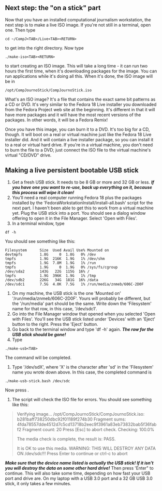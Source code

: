 ## Next step: the "on a stick" part

Now that you have an installed computational journalism workstation, the next step is to make a live ISO image. If you're not still in a terminal, open one. Then type

```
cd ~/CompJ<TAB>/Live<TAB><RETURN>
```
to get into the right directory. Now type

```
./make-iso<TAB><RETURN>
```
to start creating an ISO image. This will take a long time - it can run two hours the first time, when it's downloading packages for the image. You can run applications while it's doing all this. When it's done, the ISO image will be in

```
/opt/CompJournoStick/CompJournoStick.iso
```
What's an ISO image? It's a file that contains the exact same bit patterns as a CD or DVD. It's very similar to the Fedora 18 Live installer you downloaded from the Fedora Project web site at the beginning. It's different in that it will have more packages and it will have the most recent versions of the packages. In other words, it will be a Fedora Remix!

Once you have this image, you can burn it to a DVD. It's too big for a CD, though. It will boot on a real or virtual machine just like the Fedora 18 Live installer did. And it will contain a live installer package, so you can install it to a real or virtual hard drive. If you're in a virtual machine, you don't need to burn the file to a DVD; just connect the ISO file to the virtual machine's virtual "CD/DVD" drive.

## Making a live persistent bootable USB stick
1. Get a fresh USB stick. It needs to be 8 GB or more and 32 GB or less. ***If you have one you want to re-use, back up everything on it, because this process will wipe it clean!***
1. You'll need a real computer running Fedora 18 plus the packages installed by the 'FedoraWorkstationInstall/install-all.bash' script for the next part. I haven't been able to get this to work from a virtual machine yet. Plug the USB stick into a port. You should see a dialog window offering to open it in the File Manager. Select 'Open with Files'.
1. In a terminal window, type

```
df -h
```
You should see something like this:

```
Filesystem      Size  Used Avail Use% Mounted on
devtmpfs        1.8G     0  1.8G   0% /dev
tmpfs           1.9G  216K  1.9G   1% /dev/shm
tmpfs           1.9G  7.8M  1.9G   1% /run
tmpfs           1.9G     0  1.9G   0% /sys/fs/cgroup
/dev/sda2       143G   22G  115G  16% /
tmpfs           1.9G  396K  1.9G   1% /tmp
/dev/sdb2       226G   34G  181G  16% /data
/dev/sdc1       7.5G  4.0K  7.5G   1% /run/media/znmeb/606C-2D0F
```

1. On my machine, the USB stick is the one 'Mounted on' '/run/media/znmeb/606C-2D0F'. Yours will probably be different, but the '/run/media' part should be the same. Write down the 'Filesystem' name for that row, in this case, '/dev/sdc1'.
1. Go into the File Manager window that opened when you selected 'Open with Files'. You'll see the USB stick listed under 'Devices' with an 'Eject' button to the right. Press the 'Eject' button.
1. Go back to the terminal window and type 'df -h' again. ***The row for the USB stick should be gone!***
1. Type

```
./make-usb<TAB>
```

The command will be completed.
1. Type '/dev/sdX', where 'X' is the character after 'sd' in the 'Filesystem' name you wrote down above. In this case, the completed command is

```
./make-usb-stick.bash /dev/sdc
```

Now press <RETURN>.
1. The script will check the ISO file for errors. You should see something like this:

> Verifying image...
> /opt/CompJournoStick/CompJournoStick.iso:   b281baff738250dbc92f01189f274b30
> Fragment sums: 4fda78557dde4512d7c5cd13718b2eec9f3961a83eb73832bab5f36fabf2
> Fragment count: 20
> Press [Esc] to abort check.
> Checking: 100.0%
> 
> The media check is complete, the result is: PASS.
> 
> It is OK to use this media.
> WARNING: THIS WILL DESTROY ANY DATA ON /dev/sdc!!!
> Press Enter to continue or ctrl-c to abort

***Make sure that the device name listed is actually the USB stick! If it isn't you will destroy the data on some other hard drive!*** Then press 'Enter" to continue. This will also take some time, depending on how fast your USB port and drive are. On my laptop with a USB 3.0 port and a 32 GB USB 3.0 stick, it only takes a few minutes.
